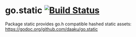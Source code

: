 go.static [![Build Status](https://secure.travis-ci.org/daaku/go.static.svg)](https://travis-ci.org/daaku/go.static)
=========

Package static provides go.h compatible hashed static assets:
https://godoc.org/github.com/daaku/go.static
